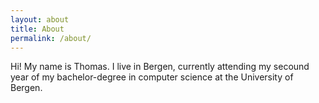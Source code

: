 ```yaml
---
layout: about
title: About
permalink: /about/
---
```


Hi! My name is Thomas. I live in Bergen, currently attending my secound year of my bachelor-degree in computer science at the University of Bergen.

